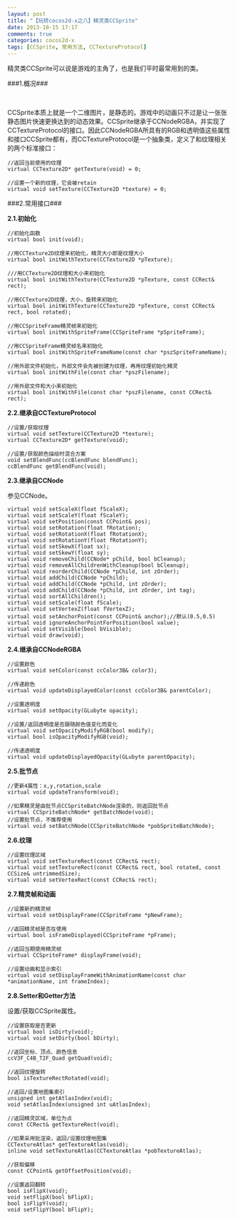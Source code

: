 ```yaml
---
layout: post
title: "【玩转cocos2d-x之八】精灵类CCSprite"
date: 2013-10-15 17:17
comments: true
categories: cocos2d-x
tags: [CCSprite, 常用方法, CCTextureProtocol]
---
```

精灵类CCSprite可以说是游戏的主角了，也是我们平时最常用到的类。

###1.概况###

<!-- more -->

<div align="center"><img src="http://img.blog.csdn.net/20131012092045078?watermark/2/text/aHR0cDovL2Jsb2cuY3Nkbi5uZXQvamFja3lzdHVkaW8=/font/5a6L5L2T/fontsize/400/fill/I0JBQkFCMA==/dissolve/70/gravity/SouthEast" alt="" border="0" title="CCSprite" /><br></br></div>

CCSprite本质上就是一个二维图片，是静态的。游戏中的动画只不过是让一张张静态图片快速更换达到的动态效果。CCSprite继承于CCNodeRGBA，并实现了CCTextureProtocol的接口。因此CCNodeRGBA所具有的RGB和透明值这些属性和接口CCSprite都有，而CCTextureProtocol是一个抽象类，定义了和纹理相关的两个标准接口：
 
    //返回当前使用的纹理  
    virtual CCTexture2D* getTexture(void) = 0;  
      
    //设置一个新的纹理，它会被retain  
    virtual void setTexture(CCTexture2D *texture) = 0;  

###2.常用接口###

**2.1.初始化**

    //初始化函数  
    virtual bool init(void);  
      
    //用CCTexture2D纹理来初始化，精灵大小即是纹理大小  
    virtual bool initWithTexture(CCTexture2D *pTexture);  
      
    ///用CCTexture2D纹理和大小来初始化  
    virtual bool initWithTexture(CCTexture2D *pTexture, const CCRect& rect);  
      
    //用CCTexture2D纹理，大小，旋转来初始化  
    virtual bool initWithTexture(CCTexture2D *pTexture, const CCRect& rect, bool rotated);  
      
    //用CCSpriteFrame精灵帧来初始化  
    virtual bool initWithSpriteFrame(CCSpriteFrame *pSpriteFrame);  
      
    //用CCSpriteFrame精灵帧名来初始化  
    virtual bool initWithSpriteFrameName(const char *pszSpriteFrameName);  
      
    //用外部文件初始化，外部文件会先被创建为纹理，再用纹理初始化精灵  
    virtual bool initWithFile(const char *pszFilename);  
      
    //用外部文件和大小来初始化  
    virtual bool initWithFile(const char *pszFilename, const CCRect& rect);  

**2.2.继承自CCTextureProtocol**

    //设置/获取纹理  
    virtual void setTexture(CCTexture2D *texture);  
    virtual CCTexture2D* getTexture(void);  
      
    //设置/获取颜色描绘时混合方案  
    void setBlendFunc(ccBlendFunc blendFunc);  
    ccBlendFunc getBlendFunc(void);  

**2.3.继承自CCNode**

参见CCNode。

    virtual void setScaleX(float fScaleX);  
    virtual void setScaleY(float fScaleY);  
    virtual void setPosition(const CCPoint& pos);  
    virtual void setRotation(float fRotation);  
    virtual void setRotationX(float fRotationX);  
    virtual void setRotationY(float fRotationY);  
    virtual void setSkewX(float sx);  
    virtual void setSkewY(float sy);  
    virtual void removeChild(CCNode* pChild, bool bCleanup);  
    virtual void removeAllChildrenWithCleanup(bool bCleanup);  
    virtual void reorderChild(CCNode *pChild, int zOrder);  
    virtual void addChild(CCNode *pChild);  
    virtual void addChild(CCNode *pChild, int zOrder);  
    virtual void addChild(CCNode *pChild, int zOrder, int tag);  
    virtual void sortAllChildren();  
    virtual void setScale(float fScale);  
    virtual void setVertexZ(float fVertexZ);  
    virtual void setAnchorPoint(const CCPoint& anchor);//默认(0.5,0.5)  
    virtual void ignoreAnchorPointForPosition(bool value);  
    virtual void setVisible(bool bVisible);  
    virtual void draw(void);  

**2.4.继承自CCNodeRGBA**

    //设置颜色  
    virtual void setColor(const ccColor3B& color3);  
      
    //传递颜色  
    virtual void updateDisplayedColor(const ccColor3B& parentColor);  
      
    //设置透明度  
    virtual void setOpacity(GLubyte opacity);  
      
    //设置/返回透明度是否跟随颜色值变化而变化  
    virtual void setOpacityModifyRGB(bool modify);  
    virtual bool isOpacityModifyRGB(void);  
      
    //传递透明度  
    virtual void updateDisplayedOpacity(GLubyte parentOpacity);  

**2.5.批节点**

    //更新4属性：x,y,rotation,scale  
    virtual void updateTransform(void);  
      
    //如果精灵是由批节点CCSpriteBatchNode渲染的，则返回批节点  
    virtual CCSpriteBatchNode* getBatchNode(void);  
    //设置批节点，不推荐使用  
    virtual void setBatchNode(CCSpriteBatchNode *pobSpriteBatchNode);  

**2.6.纹理**

    //设置纹理区域  
    virtual void setTextureRect(const CCRect& rect);  
    virtual void setTextureRect(const CCRect& rect, bool rotated, const CCSize& untrimmedSize);  
    virtual void setVertexRect(const CCRect& rect);  

**2.7.精灵帧和动画**

    //设置新的精灵帧  
    virtual void setDisplayFrame(CCSpriteFrame *pNewFrame);  
      
    //返回精灵帧是否在使用  
    virtual bool isFrameDisplayed(CCSpriteFrame *pFrame);  
      
    //返回当期使用精灵帧  
    virtual CCSpriteFrame* displayFrame(void);  
      
    //设置动画和显示索引  
    virtual void setDisplayFrameWithAnimationName(const char *animationName, int frameIndex);  

**2.8.Setter和Getter方法**

设置/获取CCSprite属性。

    //设置获取是否更新  
    virtual bool isDirty(void);  
    virtual void setDirty(bool bDirty);  
      
    //返回坐标、顶点、颜色信息  
    ccV3F_C4B_T2F_Quad getQuad(void);  
      
    //返回纹理旋转  
    bool isTextureRectRotated(void);  
      
    //返回/设置地图集索引  
    unsigned int getAtlasIndex(void);  
    void setAtlasIndex(unsigned int uAtlasIndex);  
      
    //返回精灵区域，单位为点  
    const CCRect& getTextureRect(void);  
      
    //如果采用批渲染，返回/设置纹理地图集  
    CCTextureAtlas* getTextureAtlas(void);  
    inline void setTextureAtlas(CCTextureAtlas *pobTextureAtlas);  
      
    //获取偏移  
    const CCPoint& getOffsetPosition(void);  
      
    //设置返回翻转  
    bool isFlipX(void);  
    void setFlipX(bool bFlipX);  
    bool isFlipY(void);  
    void setFlipY(bool bFlipY);  